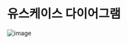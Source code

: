 # 유스케이스 다이어그램
![image](https://github.com/SHIN-HANBEEN/MetanetFinal/assets/122966135/b4ce0895-ec92-4e95-9408-3ba5508e2c35)

